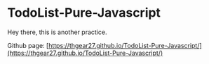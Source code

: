 # TodoList-Pure-Javascript

Hey there, this is another practice.

Github page: [https://thgear27.github.io/TodoList-Pure-Javascript/](https://thgear27.github.io/TodoList-Pure-Javascript/)
